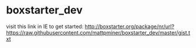 # boxstarter_dev

visit this link in IE to get started:
http://boxstarter.org/package/nr/url?https://raw.githubusercontent.com/mattpminer/boxstarter_dev/master/gist.txt